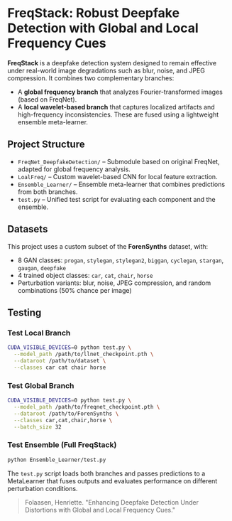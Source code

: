 # FreqStack: Robust Deepfake Detection with Global and Local Frequency Cues

**FreqStack** is a deepfake detection system designed to remain effective under real-world image degradations such as blur, noise, and JPEG compression. It combines two complementary branches:
- A **global frequency branch** that analyzes Fourier-transformed images (based on FreqNet).
- A **local wavelet-based branch** that captures localized artifacts and high-frequency inconsistencies.
These are fused using a lightweight ensemble meta-learner.

## Project Structure

- `FreqNet_DeepfakeDetection/` – Submodule based on original FreqNet, adapted for global frequency analysis.
- `LoalFreq/` – Custom wavelet-based CNN for local feature extraction.
- `Ensemble_Learner/` – Ensemble meta-learner that combines predictions from both branches.
- `test.py` – Unified test script for evaluating each component and the ensemble.

## Datasets

This project uses a custom subset of the **ForenSynths** dataset, with:
- 8 GAN classes: `progan`, `stylegan`, `stylegan2`, `biggan`, `cyclegan`, `stargan`, `gaugan`, `deepfake`
- 4 trained object classes: `car`, `cat`, `chair`, `horse`
- Perturbation variants: blur, noise, JPEG compression, and random combinations (50% chance per image)

## Testing

### Test Local Branch

```bash
CUDA_VISIBLE_DEVICES=0 python test.py \
  --model_path /path/to/llnet_checkpoint.pth \
  --dataroot /path/to/dataset \
  --classes car cat chair horse
```

### Test Global Branch

```bash
CUDA_VISIBLE_DEVICES=0 python test.py \
  --model_path /path/to/freqnet_checkpoint.pth \
  --dataroot /path/to/ForenSynths \
  --classes car,cat,chair,horse \
  --batch_size 32
```

### Test Ensemble (Full FreqStack)

```bash
python Ensemble_Learner/test.py
```

The `test.py` script loads both branches and passes predictions to a MetaLearner that fuses outputs and evaluates performance on different perturbation conditions.




> Folaasen, Henriette. "Enhancing Deepfake Detection Under Distortions with Global and Local Frequency Cues." 